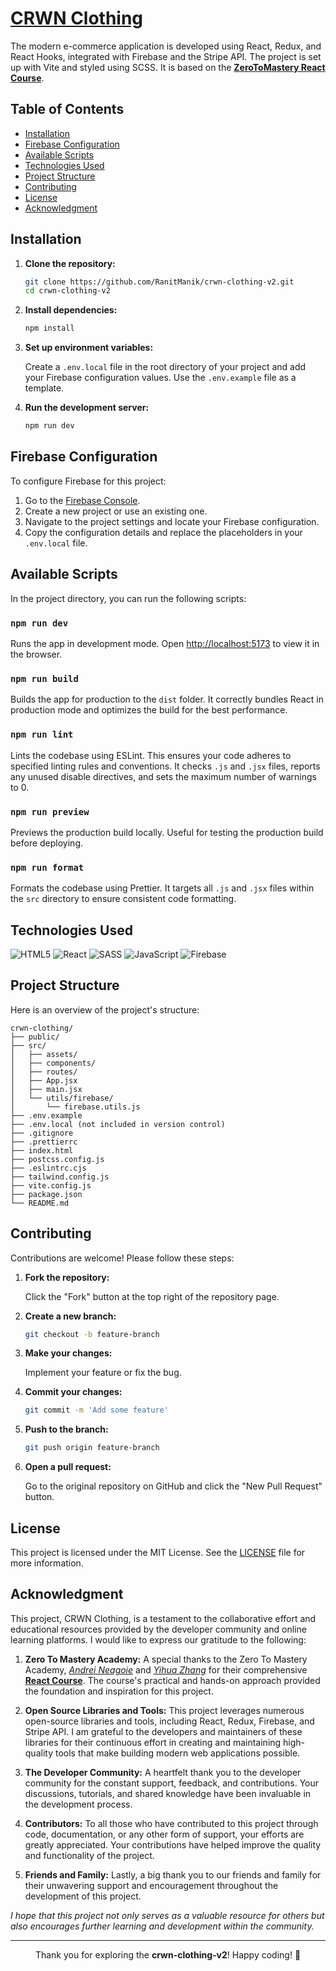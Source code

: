 # [CRWN Clothing](https://crwn-clothing-v2-live.vercel.app/)

The modern e-commerce application is developed using React, Redux, and React Hooks, integrated with Firebase and the
Stripe API. The project is set up with Vite and styled using SCSS.
It is based on the **[ZeroToMastery React Course](https://zerotomastery.io/courses/learn-react/)**.

## Table of Contents

- [Installation](#installation)
- [Firebase Configuration](#firebase-configuration)
- [Available Scripts](#available-scripts)
- [Technologies Used](#technologies-used)
- [Project Structure](#project-structure)
- [Contributing](#contributing)
- [License](#license)
- [Acknowledgment](#acknowledgment)

## Installation

1. **Clone the repository:**

   ```sh
   git clone https://github.com/RanitManik/crwn-clothing-v2.git
   cd crwn-clothing-v2
   ```

2. **Install dependencies:**

   ```sh
   npm install
   ```

3. **Set up environment variables:**

   Create a `.env.local` file in the root directory of your project and add your Firebase configuration values. Use
   the `.env.example` file as a template.

4. **Run the development server:**

   ```sh
   npm run dev
   ```

## Firebase Configuration

To configure Firebase for this project:

1. Go to the [Firebase Console](https://console.firebase.google.com/).
2. Create a new project or use an existing one.
3. Navigate to the project settings and locate your Firebase configuration.
4. Copy the configuration details and replace the placeholders in your `.env.local` file.

## Available Scripts

In the project directory, you can run the following scripts:

### `npm run dev`

Runs the app in development mode. Open [http://localhost:5173](http://localhost:5173) to view it in the browser.

### `npm run build`

Builds the app for production to the `dist` folder. It correctly bundles React in production mode and optimizes the
build for the best performance.

### `npm run lint`

Lints the codebase using ESLint. This ensures your code adheres to specified linting rules and conventions. It
checks `.js` and `.jsx` files, reports any unused disable directives, and sets the maximum number of warnings to 0.

### `npm run preview`

Previews the production build locally. Useful for testing the production build before deploying.

### `npm run format`

Formats the codebase using Prettier. It targets all `.js` and `.jsx` files within the `src` directory to ensure
consistent code formatting.

## Technologies Used

![HTML5](https://img.shields.io/badge/html5-%23E34F26.svg?style=for-the-badge&logo=html5&logoColor=white)
![React](https://img.shields.io/badge/react-%2320232a.svg?style=for-the-badge&logo=react&logoColor=%2361DAFB)
![SASS](https://img.shields.io/badge/SASS-hotpink.svg?style=for-the-badge&logo=SASS&logoColor=white)
![JavaScript](https://img.shields.io/badge/JavaScript-F7DF1E?style=for-the-badge&logo=javascript&logoColor=black)
![Firebase](https://img.shields.io/badge/firebase-a08021?style=for-the-badge&logo=firebase&logoColor=ffcd34)

## Project Structure

Here is an overview of the project's structure:

```
crwn-clothing/
├── public/
├── src/
│   ├── assets/
│   ├── components/
│   ├── routes/
│   ├── App.jsx
│   ├── main.jsx
│   └── utils/firebase/
│       └── firebase.utils.js
├── .env.example
├── .env.local (not included in version control)
├── .gitignore
├── .prettierrc
├── index.html
├── postcss.config.js
├── .eslintrc.cjs
├── tailwind.config.js
├── vite.config.js
├── package.json
└── README.md
```

## Contributing

Contributions are welcome! Please follow these steps:

1. **Fork the repository:**

   Click the "Fork" button at the top right of the repository page.

2. **Create a new branch:**

   ```sh
   git checkout -b feature-branch
   ```

3. **Make your changes:**

   Implement your feature or fix the bug.

4. **Commit your changes:**

   ```sh
   git commit -m 'Add some feature'
   ```

5. **Push to the branch:**

   ```sh
   git push origin feature-branch
   ```

6. **Open a pull request:**

   Go to the original repository on GitHub and click the "New Pull Request" button.

## License

This project is licensed under the MIT License. See the [LICENSE](LICENSE) file for more information.

## Acknowledgment

This project, CRWN Clothing, is a testament to the collaborative effort and educational resources provided by the
developer community and online learning platforms. I would like to express our gratitude to the following:

1. **Zero To Mastery Academy:** A special thanks to the Zero To Mastery
   Academy, _[Andrei Neagoie](https://zerotomastery.io/about/instructor/andrei-neagoie/)_
   and _[Yihua Zhang](https://zerotomastery.io/about/instructor/yihua-zhang/)_
   for their
   comprehensive **[React Course](https://zerotomastery.io/courses/learn-react/)**. The course's practical and hands-on
   approach provided the foundation and inspiration for this project.

2. **Open Source Libraries and Tools:** This project leverages numerous open-source libraries and tools, including
   React, Redux, Firebase, and Stripe API. I am grateful to the developers and maintainers of these libraries for their
   continuous effort in creating and maintaining high-quality tools that make building modern web applications possible.

3. **The Developer Community:** A heartfelt thank you to the developer community for the constant support, feedback, and
   contributions. Your discussions, tutorials, and shared knowledge have been invaluable in the development process.

4. **Contributors:** To all those who have contributed to this project through code, documentation, or any other form of
   support, your efforts are greatly appreciated. Your contributions have helped improve the quality and functionality
   of the project.

5. **Friends and Family:** Lastly, a big thank you to our friends and family for their unwavering support and
   encouragement throughout the development of this project.

_I hope that this project not only serves as a valuable resource for others but also encourages further learning and
development within the community._

---

<p align="center">Thank you for exploring the <strong>crwn-clothing-v2</strong>! Happy coding! 🚀</p>


